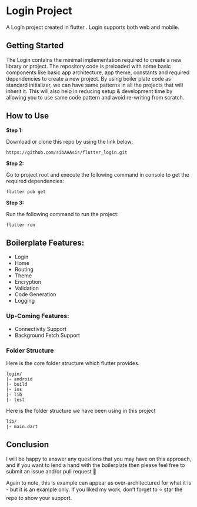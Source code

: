# Login Project

A Login project created in flutter . Login supports both web and mobile.

## Getting Started

The Login contains the minimal implementation required to create a new library or project. The repository code is preloaded with some basic components like basic app architecture, app theme, constants and required dependencies to create a new project. By using boiler plate code as standard initializer, we can have same patterns in all the projects that will inherit it. This will also help in reducing setup & development time by allowing you to use same code pattern and avoid re-writing from scratch.

## How to Use 

**Step 1:**

Download or clone this repo by using the link below:

```
https://github.com/sibAAAsis/flutter_login.git
```

**Step 2:**

Go to project root and execute the following command in console to get the required dependencies: 

```
flutter pub get 
```

**Step 3:**

Run the following command to run the project:

```
flutter run
```




## Boilerplate Features:


* Login
* Home
* Routing
* Theme
* Encryption
* Validation
* Code Generation
* Logging


### Up-Coming Features:

* Connectivity Support
* Background Fetch Support


### Folder Structure
Here is the core folder structure which flutter provides.

```
login/
|- android
|- build
|- ios
|- lib
|- test
```

Here is the folder structure we have been using in this project

```
lib/
|- main.dart
```


## Conclusion

I will be happy to answer any questions that you may have on this approach, and if you want to lend a hand with the boilerplate then please feel free to submit an issue and/or pull request 🙂

Again to note, this is example can appear as over-architectured for what it is - but it is an example only. If you liked my work, don’t forget to ⭐ star the repo to show your support.
